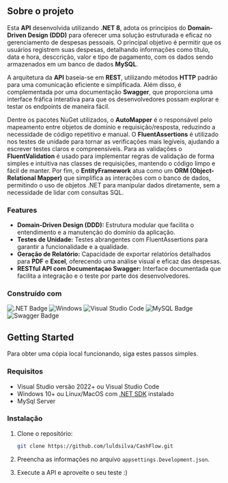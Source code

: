 ## Sobre o projeto

Esta **API** desenvolvida utilizando **.NET 8**, adota os princípios do **Domain-Driven Design (DDD)** para oferecer uma solução estruturada e eficaz no gerenciamento de despesas pessoais. O principal objetivo é permitir que os usuários registrem suas despesas, detalhando informações como título, data e hora, desccrição, valor e tipo de pagamento, com os dados sendo armazenados em um banco de dados **MySQL**.

A arquitetura da **API** baseia-se em **REST**, utilizando métodos **HTTP** padrão para uma comunicação eficiente e simplificada. Além disso, é complementada por uma documentação **Swagger**, que proporciona uma interface fráfica interativa para que os desenvolvedores possam explorar e testar os endpoints de maneira fácil.

Dentre os pacotes NuGet utilizados, o **AutoMapper** é o responsável pelo mapeamento entre objetos de domínio e requisição/resposta, reduzindo a necessidade de código repetitivo e manual. O **FluentAssertions** é utilizado nos testes de unidade para tornar as verificações mais legíveis, ajudando a escrever testes claros e compreensíveis. Para as validações o **FluentValidation** é usado para implementar regras de validação de forma simples e intuitiva nas classes de requisições, mantendo o código limpo e fácil de manter. Por fim, o **EntityFramework** atua como um **ORM (Object-Relational Mapper)** que simplifica as interações com o banco de dados, permitindo o uso de objetos .NET para manipular dados diretamente, sem a necessidade de lidar com consultas SQL.

### Features
- **Domain-Driven Design (DDD):** Estrutura modular que facilita o entendimento e a manutenção do domínio da aplicação.
- **Testes de Unidade:** Testes abrangentes com FluentAssertions para garantir a funcionalidade e a qualidade.
- **Geração de Relatório:** Capacidade de exportar relatórios detalhados para **PDF** e **Excel**, oferecendo uma análise visual e eficaz das despesas.
- **RESTful API com Documentaçao Swagger:** Interface documentada que facilita a integração e o teste por parte dos desenvolvedores.

### Construído com
![.NET Badge](https://img.shields.io/badge/.NET-512BD4?logo=dotnet&logoColor=fff&style=for-the-badge)
![Windows](https://img.shields.io/badge/Windows-0078D4?logo=windows&logoColor=fff&style=for-the-badge)
![Visual Studio Code](https://img.shields.io/badge/Visual%20Studio-5C2D91?logo=visualstudio&logoColor=fff&style=for-the-badge)
![MySQL Badge](https://img.shields.io/badge/MySQL-4479A1?logo=mysql&logoColor=fff&style=for-the-badge)
![Swagger Badge](https://img.shields.io/badge/Swagger-85EA2D?logo=swagger&logoColor=000&style=for-the-badge)

## Getting Started

Para obter uma cópia local funcionando, siga estes passos simples.

### Requisitos
- Visual Studio versão 2022+ ou Visual Studio Code
- Windows 10+ ou Linux/MacOS com [.NET SDK](https://dotnet.microsoft.com/pt-br/download/dotnet/8.0) instalado
- MySql Server

### Instalação

1. Clone o repositório:
   
    ```sh
    git clone https://github.com/luldsilva/CashFlow.git
    ```
3. Preencha as informações no arquivo `appsettings.Development.json`.
4. Execute a API e aproveite o seu teste :)


